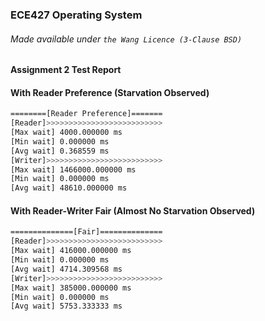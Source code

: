 ### ECE427 Operating System
###### Made available under ```the Wang Licence (3-Clause BSD)```

#### Assignment 2 Test Report
#### With Reader Preference (Starvation Observed)
```bash
========[Reader Preference]======= 
[Reader]>>>>>>>>>>>>>>>>>>>>>>>>>> 
[Max wait] 4000.000000 ms
[Min wait] 0.000000 ms
[Avg wait] 0.368559 ms 
[Writer]>>>>>>>>>>>>>>>>>>>>>>>>>> 
[Max wait] 1466000.000000 ms
[Min wait] 0.000000 ms
[Avg wait] 48610.000000 ms
```
#### With Reader-Writer Fair (Almost No Starvation Observed)
``` bash
==============[Fair]============== 
[Reader]>>>>>>>>>>>>>>>>>>>>>>>>>> 
[Max wait] 416000.000000 ms
[Min wait] 0.000000 ms
[Avg wait] 4714.309568 ms
[Writer]>>>>>>>>>>>>>>>>>>>>>>>>>> 
[Max wait] 385000.000000 ms
[Min wait] 0.000000 ms
[Avg wait] 5753.333333 ms
```
